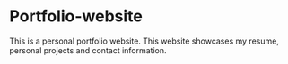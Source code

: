 # Portfolio-website
This is a personal portfolio website.
This website showcases my resume, personal projects and contact information.
